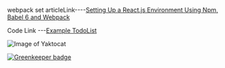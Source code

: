 webpack set articleLink----[Setting Up a React.js Environment Using Npm, Babel 6 and Webpack](http://redux.js.org/docs/basics/ExampleTodoList.html)

Code Link ---[Example TodoList](http://redux.js.org/docs/basics/ExampleTodoList.html)

![Image of Yaktocat](https://octodex.github.com/images/yaktocat.png)


[![Greenkeeper badge](https://badges.greenkeeper.io/NextZeus/ReactReduxCode.svg)](https://greenkeeper.io/)